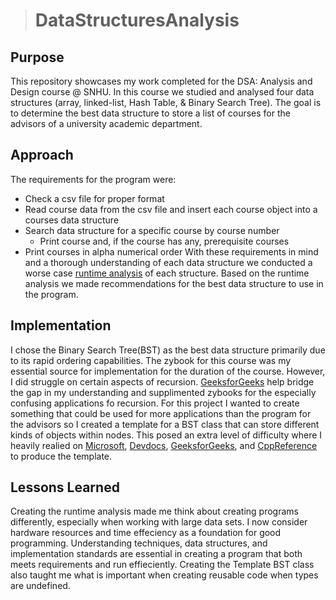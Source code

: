 > # DataStructuresAnalysis

## Purpose
This repository showcases my work completed for the DSA: Analysis and Design course @ SNHU. In this course we studied and analysed four data structures (array, linked-list, Hash Table, & Binary Search Tree). The goal is to determine the best data structure to store a list of courses for the advisors of a university academic department. 

## Approach
The requirements for the program were: 
- Check a csv file for proper format
- Read course data from the csv file and insert each course object into a courses data structure
- Search data structure for a specific course by course number
	- Print course and, if the course has any, prerequisite courses
- Print courses in alpha numerical order
With these requirements in mind and a thorough understanding of each data structure we conducted a worse case [runtime analysis](./RuntimeAnalysis.md) of each structure. Based on the runtime analysis we made recommendations for the best data structure to use in the program.

## Implementation
I chose the Binary Search Tree(BST) as the best data structure primarily due to its rapid ordering capabilities. The zybook for this course was my essential source for implementation for the duration of the course. However, I did struggle on certain aspects of recursion. [GeeksforGeeks](https://www.geeksforgeeks.org/binary-search-tree-data-structure/) help bridge the gap in my understanding and supplimented zybooks for the especially confusing applications fo recursion. For this project I wanted to create something that could be used for more applications than the program for the advisors so I created a template for a BST class that can store different kinds of objects within nodes. This posed an extra level of difficulty where I heavily realied on [Microsoft](https://learn.microsoft.com/en-us/cpp/cpp/templates-cpp?view=msvc-170), [Devdocs](https://devdocs.io/cpp/language/class_template), [GeeksforGeeks](https://www.geeksforgeeks.org/cpp/templates-cpp/), and [CppReference](https://en.cppreference.com/w/cpp/language/templates.html) to produce the template. 

## Lessons Learned
Creating the runtime analysis made me think about creating programs differently, especially when working with large data sets. I now consider hardware resources and time effeciency as a foundation for good programming. Understanding techniques, data structures, and implementation standards are essential in creating a program that both meets requirements and run effieciently. 
Creating the Template BST class also taught me what is important when creating reusable code when types are undefined. 
